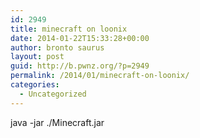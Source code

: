 ```yaml
---
id: 2949
title: minecraft on loonix
date: 2014-01-22T15:33:28+00:00
author: bronto saurus
layout: post
guid: http://b.pwnz.org/?p=2949
permalink: /2014/01/minecraft-on-loonix/
categories:
  - Uncategorized
---
```

java -jar ./Minecraft.jar